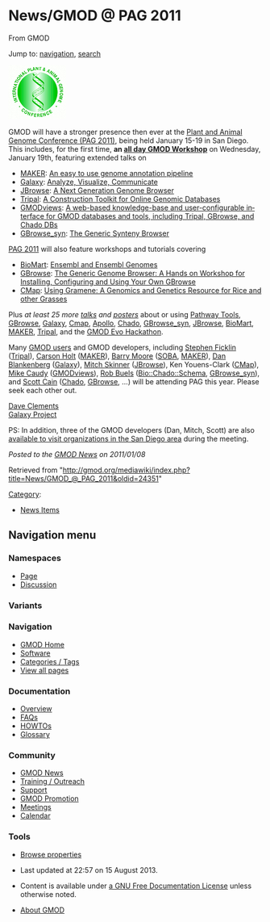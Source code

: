 <div id="mw-page-base" class="noprint">

</div>

<div id="mw-head-base" class="noprint">

</div>

<div id="content" class="mw-body" role="main">

<span id="top"></span>

<div id="mw-js-message" style="display:none;">

</div>



# <span dir="auto">News/GMOD @ PAG 2011</span>

<div id="bodyContent">

<div id="siteSub">

From GMOD

</div>

<div id="contentSub">

</div>

<div id="jump-to-nav" class="mw-jump">

Jump to: [navigation](#mw-navigation), [search](#p-search)

</div>

<div id="mw-content-text" class="mw-content-ltr" lang="en" dir="ltr">

<div class="floatright">

[<img src="../../mediawiki/images/c/c2/Paglogo.gif" width="114"
height="107" alt="GMOD @ PAG 2011" />](../PAG_2011 "GMOD @ PAG 2011")

</div>

GMOD will have a stronger presence then ever at the [Plant and Animal
Genome Conference (PAG 2011)](../PAG_2011 "PAG 2011"), being held
January 15-19 in San Diego. This includes, for the first time, **an
<a href="http://www.intl-pag.org/19/19-gmod.html" class="external text"
rel="nofollow">all day GMOD Workshop</a>** on Wednesday, January 19th,
featuring extended talks on

- [MAKER](../MAKER.1 "MAKER"):
  <a href="http://www.intl-pag.org/19/19-gmod.html#MAKER#MAKER"
  class="external text" rel="nofollow">An easy to use genome annotation
  pipeline</a>
- [Galaxy](../Galaxy.1 "Galaxy"):
  <a href="http://www.intl-pag.org/19/19-gmod.html#Galaxy#Galaxy"
  class="external text" rel="nofollow">Analyze, Visualize, Communicate</a>
- [JBrowse](../JBrowse.1 "JBrowse"):
  <a href="http://www.intl-pag.org/19/19-gmod.html#JBrowse#JBrowse"
  class="external text" rel="nofollow">A Next Generation Genome
  Browser</a>
- [Tripal](../Tripal.1 "Tripal"):
  <a href="http://www.intl-pag.org/19/19-gmod.html#Tripal#Tripal"
  class="external text" rel="nofollow">A Construction Toolkit for Online
  Genomic Databases</a>
- [GMODviews](../GMODviews "GMODviews"):
  <a href="http://www.intl-pag.org/19/19-gmod.html#GMODviews#GMODviews"
  class="external text" rel="nofollow">A web-based knowledge-base and
  user-configurable interface for GMOD databases and tools, including
  Tripal, GBrowse, and Chado DBs</a>
- [GBrowse_syn](../GBrowse_syn.1 "GBrowse syn"): <a
  href="http://www.intl-pag.org/19/19-gmod.html#GBrowse_syn#GBrowse_syn"
  class="external text" rel="nofollow">The Generic Synteny Browser</a>

[PAG 2011](../PAG_2011 "PAG 2011") will also feature workshops and
tutorials covering

- [BioMart](../BioMart "BioMart"):
  <a href="http://www.intl-pag.org/19/abstracts/W29_PAGXIX_188.html"
  class="external text" rel="nofollow">Ensembl and Ensembl Genomes</a>
- [GBrowse](../GBrowse.1 "GBrowse"):
  <a href="http://www.intl-pag.org/19/19-gbrowse.html"
  class="external text" rel="nofollow">The Generic Genome Browser: A Hands
  on Workshop for Installing, Configuring and Using Your Own GBrowse</a>
- [CMap](../CMap.1 "CMap"):
  <a href="http://www.intl-pag.org/19/19-gramene.html"
  class="external text" rel="nofollow">Using Gramene: A Genomics and
  Genetics Resource for Rice and other Grasses</a>

Plus *at least 25 more
[talks](../PAG_2011#Projects_Using_GMOD_Components "PAG 2011") and
[posters](../PAG_2011#Posters "PAG 2011")* about or using
<a href="http://www.intl-pag.org/19/abstracts/C02_PAGXIX_903.html"
class="external text" rel="nofollow">Pathway Tools</a>,
<a href="http://www.intl-pag.org/19/abstracts/P08b_PAGXIX_828.html"
class="external text" rel="nofollow">GBrowse</a>,
[Galaxy](../Galaxy.1 "Galaxy"),
<a href="../Cmap.1" class="mw-redirect" title="Cmap">Cmap</a>,
[Apollo](../Apollo.1 "Apollo"),
<a href="../Chado" class="mw-redirect" title="Chado">Chado</a>,
[GBrowse_syn](../GBrowse_syn.1 "GBrowse syn"),
[JBrowse](../JBrowse.1 "JBrowse"), [BioMart](../BioMart "BioMart"),
[MAKER](../MAKER.1 "MAKER"), [Tripal](../Tripal.1 "Tripal"), and the
<a href="http://www.intl-pag.org/19/abstracts/P08a_PAGXIX_814.html"
class="external text" rel="nofollow">GMOD Evo Hackathon</a>.

Many [GMOD users](../PAG_2011#Projects_Using_GMOD_Components "PAG 2011")
and GMOD developers, including [Stephen
Ficklin](../User:Sficklin "User:Sficklin")
([Tripal](../Tripal.1 "Tripal")), [Carson
Holt](../User:Carsonholt "User:Carsonholt")
([MAKER](../MAKER.1 "MAKER")), [Barry
Moore](../User:Bmoore "User:Bmoore") ([SOBA](../SOBA.1 "SOBA"),
[MAKER](../MAKER.1 "MAKER")), [Dan
Blankenberg](../User:DanB "User:DanB") ([Galaxy](../Galaxy.1 "Galaxy")),
[Mitch Skinner](../User:MitchSkinner "User:MitchSkinner")
([JBrowse](../JBrowse.1 "JBrowse")), Ken Youens-Clark
([CMap](../CMap.1 "CMap")), [Mike Caudy](../User:Mcaudy "User:Mcaudy")
([GMODviews](../GMODviews "GMODviews")), [Rob
Buels](../User:RobertBuels "User:RobertBuels")
([Bio::Chado::Schema](../Bio::Chado::Schema "Bio::Chado::Schema"),
[GBrowse_syn](../GBrowse_syn.1 "GBrowse syn")), and [Scott
Cain](../User:Scott "User:Scott")
(<a href="../Chado" class="mw-redirect" title="Chado">Chado</a>,
[GBrowse](../GBrowse.1 "GBrowse"), ...) will be attending PAG this year.
Please seek each other out.

[Dave Clements](../User:Clements "User:Clements")  
[Galaxy Project](../Galaxy.1 "Galaxy")

PS: In addition, three of the GMOD developers (Dan, Mitch, Scott) are
also [available to visit organizations in the San Diego
area](#GMOD_Roadshow_in_San_Diego) during the meeting.

  

<div class="newsfooter">

*Posted to the [GMOD News](../GMOD_News "GMOD News") on 2011/01/08*

</div>

</div>

<div class="printfooter">

Retrieved from
"<http://gmod.org/mediawiki/index.php?title=News/GMOD_@_PAG_2011&oldid=24351>"

</div>

<div id="catlinks" class="catlinks">

<div id="mw-normal-catlinks" class="mw-normal-catlinks">

[Category](../Special:Categories "Special:Categories"):

- [News Items](../Category:News_Items "Category:News Items")

</div>

</div>

<div class="visualClear">

</div>

</div>

</div>

<div id="mw-navigation">

## Navigation menu

<div id="mw-head">



<div id="left-navigation">

<div id="p-namespaces" class="vectorTabs" role="navigation"
aria-labelledby="p-namespaces-label">

### Namespaces

- <span id="ca-nstab-main"><a href="GMOD_@_PAG_2011" accesskey="c"
  title="View the content page [c]">Page</a></span>
- <span id="ca-talk"><a
  href="http://gmod.org/mediawiki/index.php?title=Talk:News/GMOD_@_PAG_2011&amp;action=edit&amp;redlink=1"
  accesskey="t"
  title="Discussion about the content page [t]">Discussion</a></span>

</div>

<div id="p-variants" class="vectorMenu emptyPortlet" role="navigation"
aria-labelledby="p-variants-label">

### 

### Variants[](#)

<div class="menu">

</div>

</div>

</div>





</div>

</div>

</div>

<div id="mw-panel">

<div id="p-logo" role="banner">

<a href="../Main_Page"
style="background-image: url(../../images/GMOD-cogs.png);"
title="Visit the main page"></a>

</div>

<div id="p-Navigation" class="portal" role="navigation"
aria-labelledby="p-Navigation-label">

### Navigation

<div class="body">

- <span id="n-GMOD-Home">[GMOD Home](../Main_Page)</span>
- <span id="n-Software">[Software](../GMOD_Components)</span>
- <span id="n-Categories-.2F-Tags">[Categories /
  Tags](../Categories)</span>
- <span id="n-View-all-pages">[View all
  pages](../Special:AllPages)</span>

</div>

</div>

<div id="p-Documentation" class="portal" role="navigation"
aria-labelledby="p-Documentation-label">

### Documentation

<div class="body">

- <span id="n-Overview">[Overview](../Overview)</span>
- <span id="n-FAQs">[FAQs](../Category:FAQ)</span>
- <span id="n-HOWTOs">[HOWTOs](../Category:HOWTO)</span>
- <span id="n-Glossary">[Glossary](../Glossary)</span>

</div>

</div>

<div id="p-Community" class="portal" role="navigation"
aria-labelledby="p-Community-label">

### Community

<div class="body">

- <span id="n-GMOD-News">[GMOD News](../GMOD_News)</span>
- <span id="n-Training-.2F-Outreach">[Training /
  Outreach](../Training_and_Outreach)</span>
- <span id="n-Support">[Support](../Support)</span>
- <span id="n-GMOD-Promotion">[GMOD Promotion](../GMOD_Promotion)</span>
- <span id="n-Meetings">[Meetings](../Meetings)</span>
- <span id="n-Calendar">[Calendar](../Calendar)</span>

</div>

</div>

<div id="p-tb" class="portal" role="navigation"
aria-labelledby="p-tb-label">

### Tools

<div class="body">


- <span id="t-smwbrowselink"><a href="../Special:Browse/News-2FGMOD_@_PAG_2011"
  rel="smw-browse">Browse properties</a></span>


</div>

</div>

</div>

</div>

<div id="footer" role="contentinfo">

- <span id="footer-info-lastmod">Last updated at 22:57 on 15 August
  2013.</span>
<!-- - <span id="footer-info-viewcount">10,542 page views.</span> -->
- <span id="footer-info-copyright">Content is available under
  <a href="http://www.gnu.org/licenses/fdl-1.3.html" class="external"
  rel="nofollow">a GNU Free Documentation License</a> unless otherwise
  noted.</span>

<!-- -->

- <span id="footer-places-about">[About
  GMOD](../GMOD:About "GMOD:About")</span>

<!-- -->






</div>
